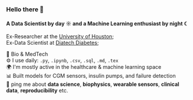 ### Hello there 👋

#### A Data Scientist by day ☼ and a Machine Learning enthusiast by night ☾

Ex-Researcher at the [University of Houston](https://cescon.me.uh.edu);  
Ex-Data Scientist at [Diatech Diabetes](https://diatechdiabetes.com?ref=github-sopechris);  

🧬 Bio & MedTech  
⚙️ I use daily: `.py`, `.ipynb`, `.csv`, `.sql`, `.md`, `.tex`   
🌍 I'm mostly active in the healthcare & machine learning space  
📊 Built models for CGM sensors, insulin pumps, and failure detection  
💬 ping me about **data science**, **biophysics**, **wearable sensors**, **clinical data**, **reproducibility** etc.  
